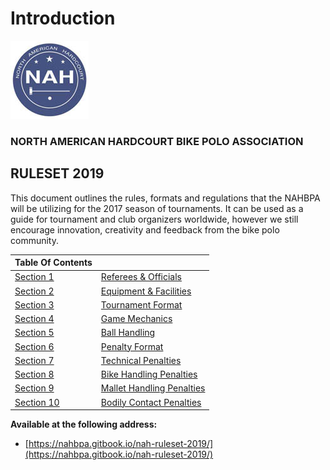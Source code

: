 # Introduction

![](.gitbook/assets/nah_logo_small_new.jpg)

### **NORTH AMERICAN HARDCOURT BIKE POLO ASSOCIATION**

## **RULESET 2019**

This document outlines the rules, formats and regulations that the NAHBPA will be utilizing for the 2017 season of tournaments. It can be used as a guide for tournament and club organizers worldwide, however we still encourage innovation, creativity and feedback from the bike polo community.

| Table Of Contents |  |
| :--- | :--- |
| [Section 1](section-1-referees-and-officials.md) | [Referees & Officials](section-1-referees-and-officials.md) |
| [Section 2](section-2-equipment-and-facilities.md) | [Equipment & Facilities](section-2-equipment-and-facilities.md) |
| [Section 3](section-3-tournament-format.md) | [Tournament Format](section-3-tournament-format.md) |
| [Section 4](section-4-game-format.md) | [Game Mechanics](section-4-game-format.md) |
| [Section 5](section-5-ball-handling.md) | [Ball Handling](section-5-ball-handling.md) |
| [Section 6](section-6-penalty-format.md) | [Penalty Format](section-6-penalty-format.md) |
| [Section 7](section-7-technical-penalties.md) | [Technical Penalties](section-7-technical-penalties.md) |
| [Section 8](section-8-bike-handling-penalties.md) | [Bike Handling Penalties](section-8-bike-handling-penalties.md) |
| [Section 9](section-9-mallet-handling-penalties.md) | [Mallet Handling Penalties](section-9-mallet-handling-penalties.md) |
| [Section 10](section-10-bodily-contact-penalties.md) | [Bodily Contact Penalties](section-10-bodily-contact-penalties.md) |

**Available at the following address:**

* [https://nahbpa.gitbook.io/nah-ruleset-2019/](https://nahbpa.gitbook.io/nah-ruleset-2019/)

